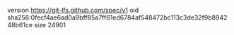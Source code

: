version https://git-lfs.github.com/spec/v1
oid sha256:0fecf4ae6ad0a9bff85a7ff61ed6784af548472bc113c3de32f9b894248b61ce
size 24901
